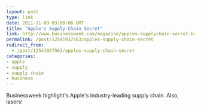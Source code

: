 ```yaml
---
layout: post
type: link
date: 2011-11-09 03:00:06 GMT
title: "Apple's Supply-Chain Secret"
link: http://www.businessweek.com/magazine/apples-supplychain-secret-hoard-lasers-11032011.html
permalink: /post/12541937563/apples-supply-chain-secret
redirect_from: 
  - /post/12541937563/apples-supply-chain-secret
categories:
- apple
- supply
- supply chain
- business
---
```

<p>Businessweek highlight's Apple's industry-leading supply chain. Also, lasers!</p>